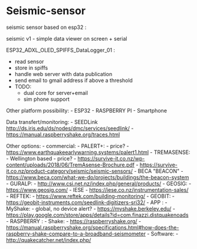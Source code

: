 # Seismic-sensor

seismic sensor based on esp32 :

seismic v1 - simple data viewer on screen + serial

ESP32_ADXL_OLED_SPIFFS_DataLogger_01 :
  - read sensor 
  - store in spiffs 
  - handle web server with data publication 
  - send email to gmail address if above a threshold
  - TODO:
    - dual core for server+email
    - sim phone support

Other platform possibility:
	- ESP32
	- RASPBERRY PI
	- Smartphone
	
	
Data transfert/monitoring:
	- SEEDLink http://ds.iris.edu/ds/nodes/dmc/services/seedlink/
	- https://manual.raspberryshake.org/traces.html
	
Other options:
	- commercial:
		- PALERT+:
			- price?
			- https://www.earthquakeearlywarning.systems/palert1.html
		- TREMASENSE:
			- Wellington based
			- price?
			- https://survive-it.co.nz/wp-content/uploads/2018/06/TremAsense-Brochure.pdf
			- https://survive-it.co.nz/product-category/seismic/seismic-sensors/
		- BECA "BEACON"
			- https://www.beca.com/what-we-do/projects/buildings/the-beacon-system
		- GURALP:
			- http://www.csi.net.nz/index.php/general/products/
		- GEOSIG:
			- https://www.geosig.com/
		- IESE
			- https://iese.co.nz/instrumentation-sales/
		- REFTEK:
			- https://www.reftek.com/building-monitoring/
		- GEOBIT:
			- https://geobit-instruments.com/seedlink-digitizers-sri32/
	- APP :
		- MyShake:
			- global, no device alert?
			- https://myshake.berkeley.edu/
		- https://play.google.com/store/apps/details?id=com.finazzi.distquakenoads
	- RASPBERRY :
		- Shake:
			- https://raspberryshake.org/
			- https://manual.raspberryshake.org/specifications.html#how-does-the-raspberry-shake-compare-to-a-broadband-seismometer
	- Software:
		- http://quakecatcher.net/index.php/
		
